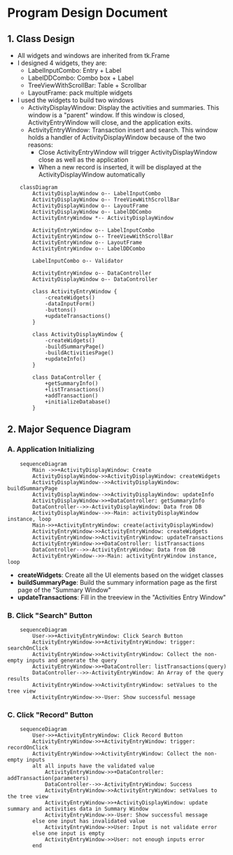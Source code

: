 # Program Design Document

## 1. Class Design

- All widgets and windows are inherited from tk.Frame
- I designed 4 widgets, they are:
  - LabelInputCombo: Entry + Label
  - LabelDDCombo: Combo box + Label
  - TreeViewWithScrollBar: Table + Scrollbar
  - LayoutFrame: pack multiple widgets
- I used the widgets to build two windows
  - ActivityDisplayWindow: Display the activities and summaries. This window is a "parent" window. If this window is closed, ActivityEntryWindow will close, and the application exits.
  - ActivityEntryWindow: Transaction insert and search. This window holds a handler of ActivityDisplayWindow because of the two reasons:
    - Close ActivityEntryWindow will trigger ActivityDisplayWindow close as well as the application
    - When a new record is inserted, it will be displayed at the ActivityDisplayWindow automatically

``` mermaid
    classDiagram
        ActivityDisplayWindow o-- LabelInputCombo
        ActivityDisplayWindow o-- TreeViewWithScrollBar
        ActivityDisplayWindow o-- LayoutFrame
        ActivityDisplayWindow o-- LabelDDCombo
        ActivityEntryWindow *-- ActivityDisplayWindow

        ActivityEntryWindow o-- LabelInputCombo
        ActivityEntryWindow o-- TreeViewWithScrollBar
        ActivityEntryWindow o-- LayoutFrame
        ActivityEntryWindow o-- LabelDDCombo

        LabelInputCombo o-- Validator

        ActivityEntryWindow o-- DataController
        ActivityDisplayWindow o-- DataController

        class ActivityEntryWindow {
            -createWidgets()
            -dataInputForm()
            -buttons()
            +updateTransactions()
        }

        class ActivityDisplayWindow {
            -createWidgets()
            -buildSummaryPage()
            -buildActivitiesPage()
            +updateInfo()
        }

        class DataController {
            +getSummaryInfo()
            +listTransactions()
            +addTransaction()
            +initializeDatabase()
        }
```

## 2. Major Sequence Diagram

### A. Application Initializing

``` mermaid
    sequenceDiagram
        Main ->>+ActivityDisplayWindow: Create
        ActivityDisplayWindow->>ActivityDisplayWindow: createWidgets
        ActivityDisplayWindow-->>ActivityDisplayWindow: buildSummaryPage
        ActivityDisplayWindow-->>ActivityDisplayWindow: updateInfo
        ActivityDisplayWindow->>+DataController: getSummaryInfo
        DataController-->>-ActivityDisplayWindow: Data from DB
        ActivityDisplayWindow-->>-Main: activityDisplayWindow instance, loop
        Main->>+ActivityEntryWindow: create(activityDisplayWindow)
        ActivityEntryWindow->>ActivityEntryWindow: createWidgets
        ActivityEntryWindow->>ActivityEntryWindow: updateTransactions
        ActivityEntryWindow->>+DataController: listTransactions
        DataController-->>-ActivityEntryWindow: Data from DB
        ActivityEntryWindow-->>-Main: activityEntryWindow instance, loop
```

- **createWidgets**: Create all the UI elements based on the widget classes
- **buildSummaryPage**: Build the summary information page as the first page of the "Summary Window"
- **updateTransactions**: Fill in the treeview in the "Activities Entry Window"

### B. Click "Search" Button

``` mermaid
    sequenceDiagram
        User->>+ActivityEntryWindow: Click Search Button
        ActivityEntryWindow->>+ActivityEntryWindow: trigger: searchOnClick
        ActivityEntryWindow->>ActivityEntryWindow: Collect the non-empty inputs and generate the query 
        ActivityEntryWindow->>+DataController: listTransactions(query)
        DataController-->>-ActivityEntryWindow: An Array of the query results
        ActivityEntryWindow->>ActivityEntryWindow: setValues to the tree view
        ActivityEntryWindow->>-User: Show successful message
```

### C. Click "Record" Button

``` mermaid
    sequenceDiagram
        User->>+ActivityEntryWindow: Click Record Button
        ActivityEntryWindow->>+ActivityEntryWindow: trigger: recordOnClick
        ActivityEntryWindow->>ActivityEntryWindow: Collect the non-empty inputs
        alt all inputs have the validated value
            ActivityEntryWindow->>+DataController: addTransaction(parameters)
            DataController-->>-ActivityEntryWindow: Success
            ActivityEntryWindow->>ActivityEntryWindow: setValues to the tree view
            ActivityEntryWindow->>+ActivityDisplayWindow: update summary and activities data in Summary Window
            ActivityEntryWindow->>-User: Show successful message
        else one input has invalidated value
            ActivityEntryWindow->>User: Input is not validate error
        else one input is empty
            ActivityEntryWindow->>User: not enough inputs error
        end
```